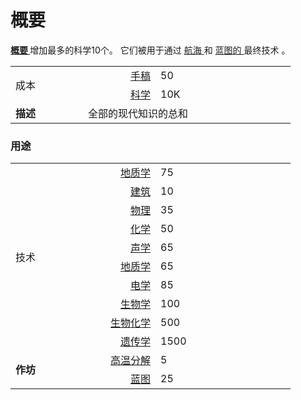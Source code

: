 # 概要
<p>
  <strong>
    <a href="#workshop#Compendium">
        概要
    </a>
  </strong>
    增加最多的科学10个。
    它们被用于通过
  <a href="#Technologies#Navigation">
      航海
  </a>
    和
  <a href="#blueprint">
      蓝图的
  </a>
    最终技术
    。
</p>
<p>
</p>
<table class="wikitable">
  <tbody>
    <tr>
      <td rowspan="2" class="em">
        <span style="display: block; width: 100px">
            成本
        </span>
      </td>
      <td style="text-align: right; ">
        <span style="display: block; width: 100px">
          <a href="#manuscript">
              手稿
          </a>
        </span>
      </td>
      <td style="text-align: left; ">
        <span style="display: block; width: 200px">
            50
        </span>
      </td>
    </tr>
    <tr>
      <td style="text-align: right; ">
        <a href="#science">
            科学
        </a>
      </td>
      <td style="text-align: left; ">
          10K
      </td>
    </tr>
    <tr>
      <td rowspan="1">
        <strong>
            描述
        </strong>
      </td>
      <td colspan="2" style="text-align: left; ">
          全部的现代知识的总和
      </td>
    </tr>
  </tbody>
</table>

### 用途
<table class="wikitable">
    <tbody>
      <tr>
        <td rowspan="10" class="em">
          <span style="display: block; width: 100px">
              技术
          </span>
        </td>
        <td style="text-align: right; ">
          <span style="display: block; width: 100px">
            <a href="#Technologies#Geology">
                地质学
            </a>
          </span>
        </td>
        <td style="text-align: left; ">
          <span style="display: block; width: 200px">
              75
          </span>
        </td>
      </tr>
      <tr>
        <td style="text-align: right; ">
          <a href="#Technologies#Architecture">
              建筑
          </a>
        </td>
        <td style="text-align: left; ">
            10
        </td>
      </tr>
      <tr>
        <td style="text-align: right; ">
          <a href="#Technologies#Physics">
              物理
          </a>
        </td>
        <td style="text-align: left; ">
            35
        </td>
      </tr>
      <tr>
        <td style="text-align: right; ">
          <a href="#Technologies#Chemistry">
              化学
          </a>
        </td>
        <td style="text-align: left; ">
            50
        </td>
      </tr>
      <tr>
        <td style="text-align: right; ">
          <a href="#Technologies#Acoustics">
              声学
          </a>
        </td>
        <td style="text-align: left; ">
            65
        </td>
      </tr>
      <tr>
        <td style="text-align: right; ">
          <a href="#Technologies#Geology">
              地质学
          </a>
        </td>
        <td style="text-align: left; ">
            65
        </td>
      </tr>
      <tr>
        <td style="text-align: right; ">
          <a href="#Technologies#Electricity">
              电学
          </a>
        </td>
        <td style="text-align: left; ">
            85
        </td>
      </tr>
      <tr>
        <td style="text-align: right; ">
          <a href="?file=001-猫咪百科/03-科技/01-科技#生物学">
              生物学
          </a>
        </td>
        <td style="text-align: left; ">
            100
        </td>
      </tr>
      <tr>
        <td style="text-align: right; ">
          <a href="?file=001-猫咪百科/03-科技/01-科技#生物化学">
              生物化学
          </a>
        </td>
        <td style="text-align: left; ">
            500
        </td>
      </tr>
      <tr>
        <td style="text-align: right; ">
          <a href="#Technologies#Geology">
              遗传学
          </a>
        </td>
        <td style="text-align: left; ">
            1500
        </td>
      </tr>
      <tr>
        <td rowspan="2">
          <strong>
              作坊
          </strong>
        </td>
        <td style="text-align: right; ">
          <a href="#workshop#Pyrolysis">
              高温分解
          </a>
        </td>
        <td style="text-align: left; ">
            5
        </td>
      </tr>
      <tr>
        <td style="text-align: right; ">
          <a href="#workshop#Blueprint">
              蓝图
          </a>
        </td>
        <td style="text-align: left; ">
            25
        </td>
      </tr>
    </tbody>
  </table>
  <p>
  </p>